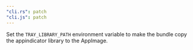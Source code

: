 ```yaml
---
"cli.rs": patch
"cli.js": patch
---
```


Set the `TRAY_LIBRARY_PATH` environment variable to make the bundle copy the appindicator library to the AppImage.
